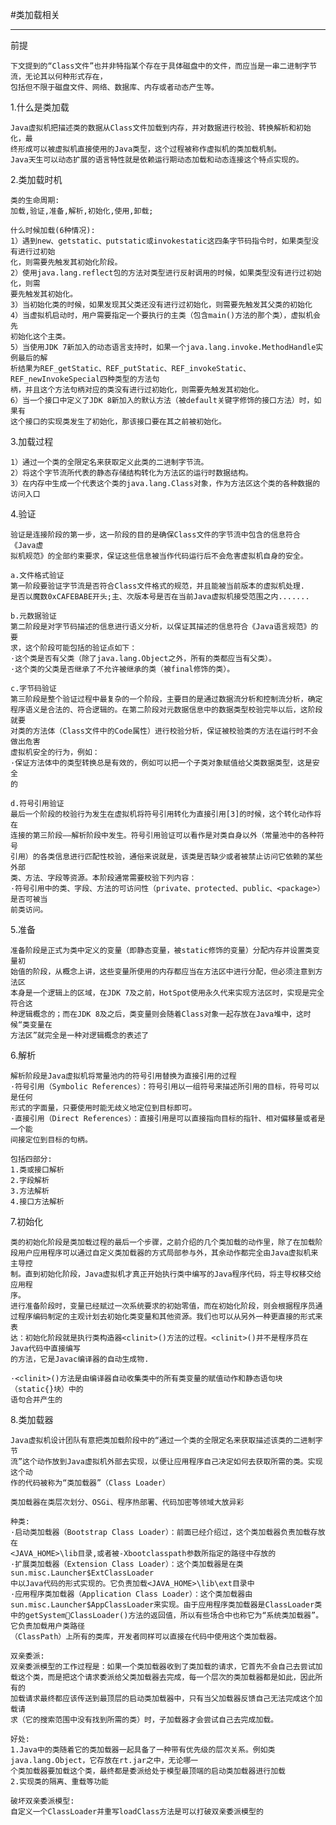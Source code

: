#类加载相关

-------------------------------------
前提
    
    下文提到的“Class文件”也并非特指某个存在于具体磁盘中的文件，而应当是一串二进制字节流，无论其以何种形式存在，
    包括但不限于磁盘文件、网络、数据库、内存或者动态产生等。

1.什么是类加载

    Java虚拟机把描述类的数据从Class文件加载到内存，并对数据进行校验、转换解析和初始化，最
    终形成可以被虚拟机直接使用的Java类型，这个过程被称作虚拟机的类加载机制。
    Java天生可以动态扩展的语言特性就是依赖运行期动态加载和动态连接这个特点实现的。

2.类加载时机

    类的生命周期:
    加载,验证,准备,解析,初始化,使用,卸载;
    
    什么时候加载(6种情况):
    1）遇到new、getstatic、putstatic或invokestatic这四条字节码指令时，如果类型没有进行过初始
    化，则需要先触发其初始化阶段。
    2）使用java.lang.reflect包的方法对类型进行反射调用的时候，如果类型没有进行过初始化，则需
    要先触发其初始化。
    3）当初始化类的时候，如果发现其父类还没有进行过初始化，则需要先触发其父类的初始化
    4）当虚拟机启动时，用户需要指定一个要执行的主类（包含main()方法的那个类），虚拟机会先
    初始化这个主类。
    5）当使用JDK 7新加入的动态语言支持时，如果一个java.lang.invoke.MethodHandle实例最后的解
    析结果为REF_getStatic、REF_putStatic、REF_invokeStatic、REF_newInvokeSpecial四种类型的方法句
    柄，并且这个方法句柄对应的类没有进行过初始化，则需要先触发其初始化。
    6）当一个接口中定义了JDK 8新加入的默认方法（被default关键字修饰的接口方法）时，如果有
    这个接口的实现类发生了初始化，那该接口要在其之前被初始化。


3.加载过程

    1）通过一个类的全限定名来获取定义此类的二进制字节流。
    2）将这个字节流所代表的静态存储结构转化为方法区的运行时数据结构。
    3）在内存中生成一个代表这个类的java.lang.Class对象，作为方法区这个类的各种数据的访问入口


4.验证

    验证是连接阶段的第一步，这一阶段的目的是确保Class文件的字节流中包含的信息符合《Java虚
    拟机规范》的全部约束要求，保证这些信息被当作代码运行后不会危害虚拟机自身的安全。
    
    a.文件格式验证
    第一阶段要验证字节流是否符合Class文件格式的规范，并且能被当前版本的虚拟机处理.
    是否以魔数0xCAFEBABE开头;主、次版本号是否在当前Java虚拟机接受范围之内.......
    
    b.元数据验证
    第二阶段是对字节码描述的信息进行语义分析，以保证其描述的信息符合《Java语言规范》的要
    求，这个阶段可能包括的验证点如下：
    ·这个类是否有父类（除了java.lang.Object之外，所有的类都应当有父类）。
    ·这个类的父类是否继承了不允许被继承的类（被final修饰的类）。

    c.字节码验证
    第三阶段是整个验证过程中最复杂的一个阶段，主要目的是通过数据流分析和控制流分析，确定
    程序语义是合法的、符合逻辑的。在第二阶段对元数据信息中的数据类型校验完毕以后，这阶段就要
    对类的方法体（Class文件中的Code属性）进行校验分析，保证被校验类的方法在运行时不会做出危害
    虚拟机安全的行为，例如：
    ·保证方法体中的类型转换总是有效的，例如可以把一个子类对象赋值给父类数据类型，这是安全
    的

    d.符号引用验证
    最后一个阶段的校验行为发生在虚拟机将符号引用转化为直接引用[3]的时候，这个转化动作将在
    连接的第三阶段——解析阶段中发生。符号引用验证可以看作是对类自身以外（常量池中的各种符号
    引用）的各类信息进行匹配性校验，通俗来说就是，该类是否缺少或者被禁止访问它依赖的某些外部
    类、方法、字段等资源。本阶段通常需要校验下列内容：
    ·符号引用中的类、字段、方法的可访问性（private、protected、public、<package>）是否可被当
    前类访问。


5.准备

    准备阶段是正式为类中定义的变量（即静态变量，被static修饰的变量）分配内存并设置类变量初
    始值的阶段，从概念上讲，这些变量所使用的内存都应当在方法区中进行分配，但必须注意到方法区
    本身是一个逻辑上的区域，在JDK 7及之前，HotSpot使用永久代来实现方法区时，实现是完全符合这
    种逻辑概念的；而在JDK 8及之后，类变量则会随着Class对象一起存放在Java堆中，这时候“类变量在
    方法区”就完全是一种对逻辑概念的表述了

6.解析

    解析阶段是Java虚拟机将常量池内的符号引用替换为直接引用的过程
    ·符号引用（Symbolic References）：符号引用以一组符号来描述所引用的目标，符号可以是任何
    形式的字面量，只要使用时能无歧义地定位到目标即可。
    ·直接引用（Direct References）：直接引用是可以直接指向目标的指针、相对偏移量或者是一个能
    间接定位到目标的句柄。

    包括四部分:
    1.类或接口解析
    2.字段解析
    3.方法解析
    4.接口方法解析

7.初始化

    类的初始化阶段是类加载过程的最后一个步骤，之前介绍的几个类加载的动作里，除了在加载阶
    段用户应用程序可以通过自定义类加载器的方式局部参与外，其余动作都完全由Java虚拟机来主导控
    制。直到初始化阶段，Java虚拟机才真正开始执行类中编写的Java程序代码，将主导权移交给应用程
    序。
    进行准备阶段时，变量已经赋过一次系统要求的初始零值，而在初始化阶段，则会根据程序员通
    过程序编码制定的主观计划去初始化类变量和其他资源。我们也可以从另外一种更直接的形式来表
    达：初始化阶段就是执行类构造器<clinit>()方法的过程。<clinit>()并不是程序员在Java代码中直接编写
    的方法，它是Javac编译器的自动生成物.

    ·<clinit>()方法是由编译器自动收集类中的所有类变量的赋值动作和静态语句块（static{}块）中的
    语句合并产生的

8.类加载器

    Java虚拟机设计团队有意把类加载阶段中的“通过一个类的全限定名来获取描述该类的二进制字节
    流”这个动作放到Java虚拟机外部去实现，以便让应用程序自己决定如何去获取所需的类。实现这个动
    作的代码被称为“类加载器”（Class Loader）

    类加载器在类层次划分、OSGi、程序热部署、代码加密等领域大放异彩

    种类:
    ·启动类加载器（Bootstrap Class Loader）：前面已经介绍过，这个类加载器负责加载存放在
    <JAVA_HOME>\lib目录,或者被-Xbootclasspath参数所指定的路径中存放的
    ·扩展类加载器（Extension Class Loader）：这个类加载器是在类sun.misc.Launcher$ExtClassLoader
    中以Java代码的形式实现的。它负责加载<JAVA_HOME>\lib\ext目录中
    ·应用程序类加载器（Application Class Loader）：这个类加载器由
    sun.misc.Launcher$AppClassLoader来实现。由于应用程序类加载器是ClassLoader类中的getSystemClassLoader()方法的返回值，所以有些场合中也称它为“系统类加载器”。它负责加载用户类路径
    （ClassPath）上所有的类库，开发者同样可以直接在代码中使用这个类加载器。
    
    双亲委派:
    双亲委派模型的工作过程是：如果一个类加载器收到了类加载的请求，它首先不会自己去尝试加
    载这个类，而是把这个请求委派给父类加载器去完成，每一个层次的类加载器都是如此，因此所有的
    加载请求最终都应该传送到最顶层的启动类加载器中，只有当父加载器反馈自己无法完成这个加载请
    求（它的搜索范围中没有找到所需的类）时，子加载器才会尝试自己去完成加载。
    
    好处:
    1.Java中的类随着它的类加载器一起具备了一种带有优先级的层次关系。例如类java.lang.Object，它存放在rt.jar之中，无论哪一
    个类加载器要加载这个类，最终都是委派给处于模型最顶端的启动类加载器进行加载
    2.实现类的隔离、重载等功能

    破坏双亲委派模型:
    自定义一个ClassLoader并重写loadClass方法是可以打破双亲委派模型的

    
    